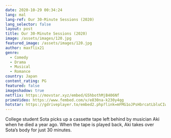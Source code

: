 ```yaml
---
date: 2020-10-29 00:34:24
lang: mal
lang-ref: Our 30-Minute Sessions (2020)
lang_selector: false
layout: post
title: Our 30-Minute Sessions (2020)
image: /assets/images/120.jpg
featured_image: /assets/images/120.jpg
author: maxflix21
genre:
  - Comedy
  - Drama
  - Musical
  - Romance
country: Japan
content_rating: PG
featured: false
imageshadow: true
netflix: https://movstar.xyz/embed/G5hbothMjB406Nf
primeVideo: https://www.fembed.com/v/e830na-k230y4qg
hotstar: https://gdriveplayer.to/embed2.php?link=mFMG1oJPsHbrcatLbluCIwqwPtQPGyXligZzcFOrtgzodt%252FtP1mvJJprBiKDoRzsj2iN%252FimBf%252BFZPRugxuN5IXmCAKM%252BA4j03kEqNftlXvRIqRTV3lUV9yAbjqU4x%252Bhf7Mt3GF5%252BMuXIiyJd46riBfBvGoanxaCypkZk9%252BX3pZ4zfI5KpmSep8VE55by2AjKY%253D
---
```

College student Sota picks up a cassette tape left behind by musician Aki when he died a year ago. When the tape is played back, Aki takes over Sota’s body for just 30 minutes.